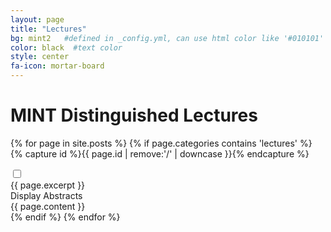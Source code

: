 ```yaml
---
layout: page
title: "Lectures"
bg: mint2   #defined in _config.yml, can use html color like '#010101'
color: black  #text color
style: center
fa-icon: mortar-board
---
```


<div id="title" class="title section center">

  <h1> MINT Distinguished Lectures </h1>

</div>

{% for page in site.posts %}
{% if page.categories contains 'lectures' %}
{% capture id %}{{ page.id | remove:'/' | downcase }}{% endcapture %}
<div class="sectiondivider">
</div>
<div id="{{id}}" class="section lecture p-{{id}}">
  <input type="checkbox" id="toggle-{{id}}" class="toggle">
    <div id="excerpt-{{id}}" class="container excerpt">
      {{ page.excerpt }}
      </div>
  <label for="toggle-{{id}}" onclick>
  <div id="button-{{id}}" class="container center">Display Abstracts</div>
  </label>
  <div id="content-{{id}}" class="container {{ page.style }} content">
    {{ page.content }}
  </div>
</div>
{% endif %}
{% endfor %}

<!-- Local Variables:  -->
<!-- mode: web -->
<!-- End: -->
